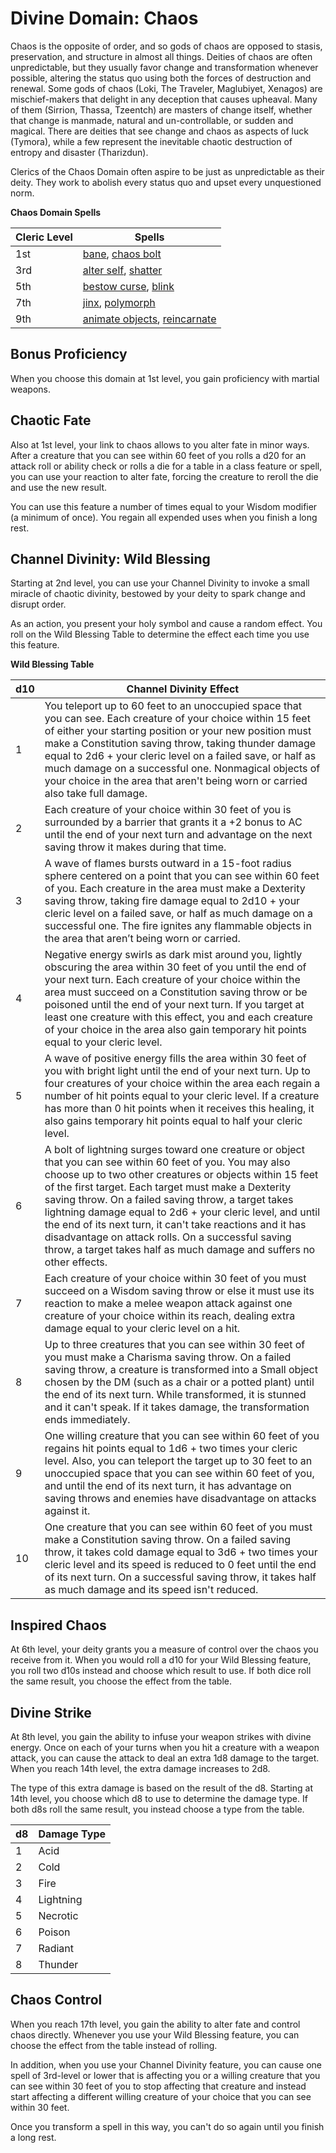 # Divine Domain: Chaos
Chaos is the opposite of order, and so gods of chaos are opposed to stasis, preservation, and structure in almost all things. Deities of chaos are often unpredictable, but they usually favor change and transformation whenever possible, altering the status quo using both the forces of destruction and renewal. Some gods of chaos (Loki, The Traveler, Maglubiyet, Xenagos) are mischief-makers that delight in any deception that causes upheaval. Many of them (Sirrion, Thassa, Tzeentch) are masters of change itself, whether that change is manmade, natural and un-controllable, or sudden and magical. There are deities that see change and chaos as aspects of luck (Tymora), while a few represent the inevitable chaotic destruction of entropy and disaster (Tharizdun).

Clerics of the Chaos Domain often aspire to be just as unpredictable as their deity. They work to abolish every status quo and upset every unquestioned norm.

**Chaos Domain Spells**

Cleric Level | Spells
------------ | ------
1st	| [bane](../../Magic/Spells/bane.md), [chaos bolt](../../Magic/Spells/chaos-bolt.md)
3rd	| [alter self](../../Magic/Spells/alter-self.md), [shatter](../../Magic/Spells/shatter.md)
5th	| [bestow curse](../../Magic/Spells/bestow-curse.md), [blink](../../Magic/Spells/blink.md)
7th	| [jinx](../../Magic/Spells/jinx.md), [polymorph](../../Magic/Spells/polymorph.md)
9th	| [animate objects](../../Magic/Spells/animate-objects.md), [reincarnate](../../Magic/Spells/reincarnate.md)


## Bonus Proficiency
When you choose this domain at 1st level, you gain proficiency with martial weapons.

## Chaotic Fate
Also at 1st level, your link to chaos allows to you alter fate in minor ways. After a creature that you can see within 60 feet of you rolls a d20 for an attack roll or ability check or rolls a die for a table in a class feature or spell, you can use your reaction to alter fate, forcing the creature to reroll the die and use the new result.

You can use this feature a number of times equal to your Wisdom modifier (a minimum of once). You regain all expended uses when you finish a long rest.

## Channel Divinity: Wild Blessing
Starting at 2nd level, you can use your Channel Divinity to invoke a small miracle of chaotic divinity, bestowed by your deity to spark change and disrupt order.

As an action, you present your holy symbol and cause a random effect. You roll on the Wild Blessing Table to determine the effect each time you use this feature.

**Wild Blessing Table**

d10	| Channel Divinity Effect
--- | -----------------------
1 | You teleport up to 60 feet to an unoccupied space that you can see. Each creature of your choice within 15 feet of either your starting position or your new position must make a Constitution saving throw, taking thunder damage equal to 2d6 + your cleric level on a failed save, or half as much damage on a successful one. Nonmagical objects of your choice in the area that aren't being worn or carried also take full damage.
2 | Each creature of your choice within 30 feet of you is surrounded by a barrier that grants it a +2 bonus to AC until the end of your next turn and advantage on the next saving throw it makes during that time.
3 | A wave of flames bursts outward in a 15-foot radius sphere centered on a point that you can see within 60 feet of you. Each creature in the area must make a Dexterity saving throw, taking fire damage equal to 2d10 + your cleric level on a failed save, or half as much damage on a successful one. The fire ignites any flammable objects in the area that aren’t being worn or carried.
4 | Negative energy swirls as dark mist around you, lightly obscuring the area within 30 feet of you until the end of your next turn. Each creature of your choice within the area must succeed on a Constitution saving throw or be poisoned until the end of your next turn. If you target at least one creature with this effect, you and each creature of your choice in the area also gain temporary hit points equal to your cleric level.
5 | A wave of positive energy fills the area within 30 feet of you with bright light until the end of your next turn. Up to four creatures of your choice within the area each regain a number of hit points equal to your cleric level. If a creature has more than 0 hit points when it receives this healing, it also gains temporary hit points equal to half your cleric level.
6 | A bolt of lightning surges toward one creature or object that you can see within 60 feet of you. You may also choose up to two other creatures or objects within 15 feet of the first target. Each target must make a Dexterity saving throw. On a failed saving throw, a target takes lightning damage equal to 2d6 + your cleric level, and until the end of its next turn, it can't take reactions and it has disadvantage on attack rolls. On a successful saving throw, a target takes half as much damage and suffers no other effects.
7 | Each creature of your choice within 30 feet of you must succeed on a Wisdom saving throw or else it must use its reaction to make a melee weapon attack against one creature of your choice within its reach, dealing extra damage equal to your cleric level on a hit.
8 | Up to three creatures that you can see within 30 feet of you must make a Charisma saving throw. On a failed saving throw, a creature is transformed into a Small object chosen by the DM (such as a chair or a potted plant) until the end of its next turn. While transformed, it is stunned and it can't speak. If it takes damage, the transformation ends immediately.
9 | One willing creature that you can see within 60 feet of you regains hit points equal to 1d6 + two times your cleric level. Also, you can teleport the target up to 30 feet to an unoccupied space that you can see within 60 feet of you, and until the end of its next turn, it has advantage on saving throws and enemies have disadvantage on attacks against it.
10 | One creature that you can see within 60 feet of you must make a Constitution saving throw. On a failed saving throw, it takes cold damage equal to 3d6 + two times your cleric level and its speed is reduced to 0 feet until the end of its next turn. On a successful saving throw, it takes half as much damage and its speed isn't reduced.

## Inspired Chaos
At 6th level, your deity grants you a measure of control over the chaos you receive from it. When you would roll a d10 for your Wild Blessing feature, you roll two d10s instead and choose which result to use. If both dice roll the same result, you choose the effect from the table.

## Divine Strike
At 8th level, you gain the ability to infuse your weapon strikes with divine energy. Once on each of your turns when you hit a creature with a weapon attack, you can cause the attack to deal an extra 1d8 damage to the target. When you reach 14th level, the extra damage increases to 2d8.

The type of this extra damage is based on the result of the d8. Starting at 14th level, you choose which d8 to use to determine the damage type. If both d8s roll the same result, you instead choose a type from the table.

d8 | Damage Type
-- | -----------
1 | Acid	
2 | Cold	
3 | Fire	
4 | Lightning	
5 | Necrotic
6 | Poison
7 | Radiant
8 | Thunder

## Chaos Control
When you reach 17th level, you gain the ability to alter fate and control chaos directly. Whenever you use your Wild Blessing feature, you can choose the effect from the table instead of rolling.

In addition, when you use your Channel Divinity feature, you can cause one spell of 3rd-level or lower that is affecting you or a willing creature that you can see within 30 feet of you to stop affecting that creature and instead start affecting a different willing creature of your choice that you can see within 30 feet.

Once you transform a spell in this way, you can't do so again until you finish a long rest.
